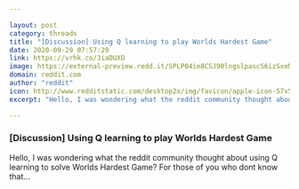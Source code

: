 ```yaml
---

layout: post
category: threads
title: "[Discussion] Using Q learning to play Worlds Hardest Game"
date: 2020-09-29 07:57:29
link: https://vrhk.co/3iaDUXO
image: https://external-preview.redd.it/SPLP04ie8CSJ90lngslpascS6izSxeMzSNMnFExOy2U.jpg?width=560&height=292&auto=webp&crop=560:292,smart&s=0dbd365a736387fdfcba16f13f5474be5e28dffb
domain: reddit.com
author: "reddit"
icon: http://www.redditstatic.com/desktop2x/img/favicon/apple-icon-57x57.png
excerpt: "Hello, I was wondering what the reddit community thought about using Q learning to solve Worlds Hardest Game? For those of you who dont know that..."

---
```


### [Discussion] Using Q learning to play Worlds Hardest Game

Hello, I was wondering what the reddit community thought about using Q learning to solve Worlds Hardest Game? For those of you who dont know that...
